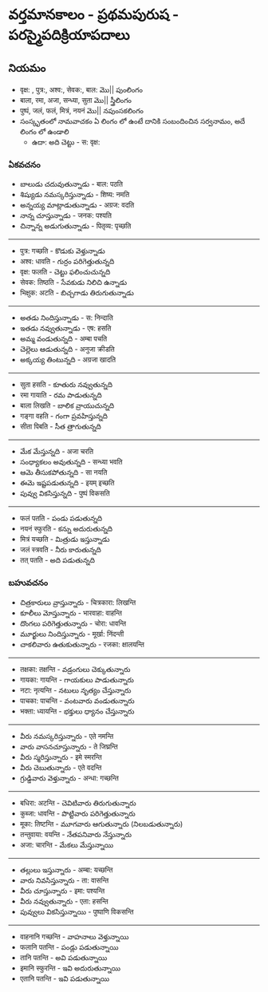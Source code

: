 # వర్తమానకాలం - ప్రథమపురుష - పరస్మైపదిక్రియాపదాలు 

## నియమం
- वृक्ष: , पुत्र:, अश्व:, सेवक:, बाल: మొ|| పుంలింగం 
- बाला, रमा, अजा, सन्ध्या, सुता మొ|| స్త్రీలింగం 
- पुष्पं, जलं, फलं, मित्रं, नयनं మొ|| నపుంసకలింగం 
- సంస్కృతంలో నామవాచకం ఏ లింగం లో ఉంటే దానికి సంబందించిన 
సర్వనామం, అదే లింగం లో ఉండాలి 
    - ఉదా: అది చెట్టు - स: वृक्ष:

### ఏకవచనం 

- బాలుడు చదువుతున్నాడు - बाल: पठति 
- శిష్యుడు నమస్కరిస్తున్నాడు - शिष्य: नमति 
- అన్నయ్య మాట్లాడుతున్నాడు - अग्रज: वदति 
- నాన్న చూస్తున్నాడు - जनक: पश्यति 
- చిన్నాన్న అడుగుతున్నాడు - पितृव्य: पृच्छति 
--------
- पुत्र: गच्छति - కొడుకు వెళ్తున్నాడు 
- अश्व: धावति - గుర్రం పరిగెత్తుతున్నది 
- वृक्ष: फलति - చెట్టు ఫలించుచున్నది 
- सेवक: तिष्ठति - సేవకుడు నిలిచి ఉన్నాడు 
- भिक्षुक: अटति - బిచ్చగాడు తిరుగుతున్నాడు 
--------
- అతడు నిందిస్తున్నాడు - स: निन्दाति 
- ఇతడు నవ్వుతున్నాడు - एष: हसति 
- అమ్మ వండుతున్నది - अम्बा पचति 
- చెల్లెలు ఆడుతున్నది - अनुजा क्रीडति 
- అక్కయ్య తింటున్నది - अग्रजा खादति 
--------
- सुता हसति - కూతురు నవ్వుతున్నది 
- रमा गायाति - రమ పాడుతున్నది 
- बाला लिखति - బాలిక వ్రాయుచున్నది 
- गङ्गा वहति - గంగా ప్రవహిస్తున్నది 
- सीता पिबति - సీత త్రాగుతున్నది 
-------
- మేక మేస్తున్నది - अजा चरति 
- సంధ్యాకలం అవుతున్నది - सन्ध्या भवति 
- ఆమె తీసుకపోతున్నది - सा नयति 
- ఈమె ఇష్టపడుతున్నది - इयम् इच्छति 
- పువ్వు వికసిస్తున్నది - पुष्पं विकसति 
-----
- फलं पतति - పండు పడుతున్నది 
- नयनं स्फुरति - కన్ను అదురుతున్నది 
- मित्रं यच्छति - మిత్రుడు ఇస్తున్నాడు 
- जलं स्त्रवति - నీరు కారుతున్నది 
- तत् पतति - అది పడుతున్నది     

### బహువచనం 
- చిత్రకారులు వ్రాస్తున్నారు - चित्रकारा: लिखन्ति 
- కూలీలు మోస్తున్నారు - भारवाहा: वाहन्ति 
- దొంగలు పరిగెత్తుతున్నారు - चोरा: धावन्ति 
- మూర్ఖులు నిందిస్తున్నారు - मूर्खा: निंदन्ती 
- చాకలివారు ఉతుకుతున్నారు - रजका: क्षालयन्ति 
-------
- तक्षका: तक्षन्ति - వడ్రంగులు చెక్కుతున్నారు 
- गायका: गायन्ति - గాయకులు పాడుతున్నారు 
- नटा: नृत्यन्ति - నటులు నృత్యం చేస్తున్నారు 
- पाचका: पाचन्ति - వంటవారు వండుతున్నారు 
- भक्ता: ध्यायन्ति - భక్తులు ధ్యానం చేస్తున్నారు 
-------
- వీరు నమస్కరిస్తున్నారు - एते नमन्ति
- వారు వాసనచూస్తున్నారు - ते जिघ्रन्ति 
- వీరు స్మరిస్తున్నారు - इमे स्मरन्ति
- వీరు చెబుతున్నారు - एते वदन्ति 
- గ్రుడ్డివారు వెళ్తున్నారు - अन्धा: गच्छन्ति 
--------
- बधिरा: अटन्ति - చెవిటివారు తిరుగుతున్నారు 
- कुब्जा: धावन्ति - పొట్టివారు పరిగెత్తుతున్నారు 
- मूका: तिष्टन्ति - మూగవారు ఆగుతున్నారు (నిలబడుతున్నారు)
- तन्तुवाया: वयन्ति - నేతపనివారు నేస్తున్నారు 
- अजा: चारन्ति - మేకలు మేస్తున్నాయి 
-------
- తల్లులు ఇస్తున్నారు - अम्बा: यच्छन्ति 
- వారు నివసిస్తున్నారు - ता: वासन्ति 
- వీరు చూస్తున్నారు - इमा: पश्यन्ति 
- వీరు నవ్వుతున్నారు - एता: हसन्ति 
- పువ్వులు వికసిస్తున్నాయి - पुष्पाणि विकसन्ति 
---------
- वाहनानि गच्छन्ति - వాహనాలు వెళ్తున్నాయి 
- फलानि पतन्ति - పండ్లు పడుతున్నాయి 
- तानि पतन्ति - అవి పడుతున్నాయి 
- इमानि स्फुरन्ति - ఇవి అదురుతున్నాయి 
- एतानि पतन्ति - ఇవి పడుతున్నాయి 